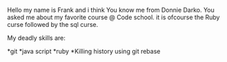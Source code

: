 Hello my name is Frank and i think You know me from Donnie Darko.
You asked me about my favorite course @ Code school. it is ofcourse the Ruby curse followed by the sql curse.

My deadly skills are:

*git
*java script
*ruby
*Killing history using git rebase
